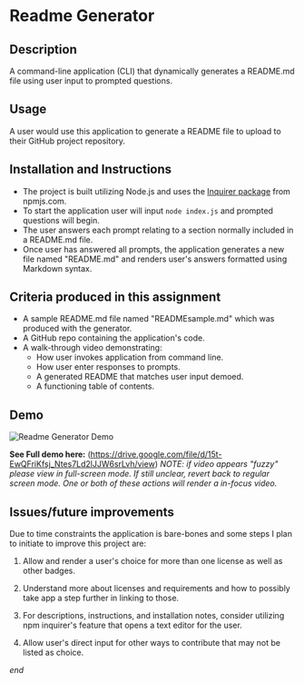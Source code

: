 
# Readme Generator

## Description
A command-line application (CLI) that dynamically generates a README.md file using user input to prompted questions.

## Usage
A user would use this application to generate a README file to upload to their GitHub project repository.

## Installation and Instructions
- The project is built utilizing Node.js and uses the [Inquirer package](https://www.npmjs.com/package/inquirer) from npmjs.com.
- To start the application user will input `node index.js` and prompted questions will begin.
- The user answers each prompt relating to a section normally included in a README.md file.
- Once user has answered all prompts, the application generates a new file named "README.md" and renders user's answers formatted using Markdown syntax.

## Criteria produced in this assignment
- A sample README.md file named "READMEsample.md" which was produced with the generator.
- A GitHub repo containing the application's code.
- A walk-through video demonstrating:
    - How user invokes application from command line.
    - How user enter responses to prompts.
    - A generated README that matches user input demoed.
    - A functioning table of contents.

## Demo
![Readme Generator Demo](assets/project-gif.gif)

**See Full demo here:**
(https://drive.google.com/file/d/15t-EwQFriKfsj_Ntes7Ld2lJJW6srLvh/view)
_NOTE: if video appears "fuzzy" please view in full-screen mode. If still unclear, revert back to regular screen mode. One or both of these actions will render a in-focus video._


## Issues/future improvements
Due to time constraints the application is bare-bones and some steps I plan to initiate to improve this project are:

1. Allow and render a user's choice for more than one license as well as other badges.

2. Understand more about licenses and requirements and how to possibly take app a step further in linking to those.

3. For descriptions, instructions, and installation notes, consider utilizing npm inquirer's feature that opens a text editor for the user.

4. Allow user's direct input for other ways to contribute that may not be listed as choice.

_end_







